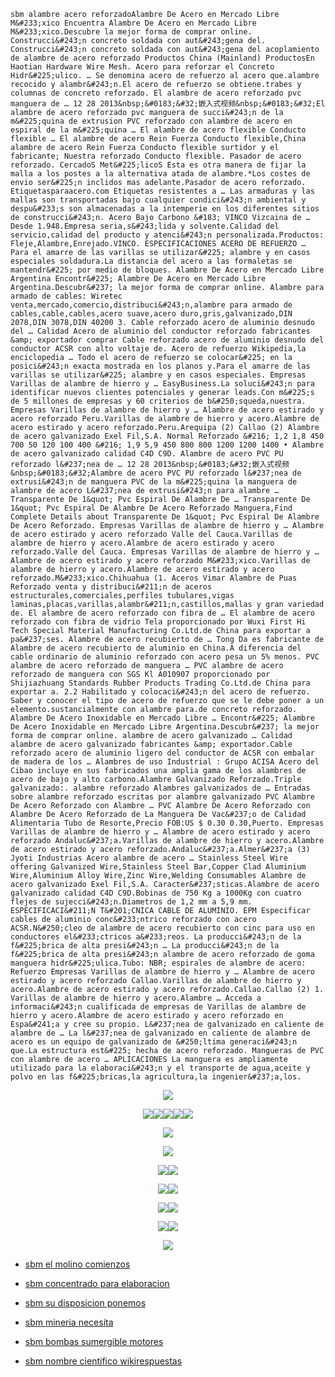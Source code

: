 
```
sbm alambre acero reforzadoAlambre De Acero en Mercado Libre M&#233;xico Encuentra Alambre De Acero en Mercado Libre M&#233;xico.Descubre la mejor forma de comprar online. Construcci&#243;n concreto soldada con aut&#243;gena del. Construcci&#243;n concreto soldada con aut&#243;gena del acoplamiento de alambre de acero reforzado Productos China (Mainland) ProductosEn Haotian Hardware Wire Mesh. Acero para reforzar el Concreto Hidr&#225;ulico. … Se denomina acero de refuerzo al acero que.alambre recocido y alambr&#243;n.El acero de refuerzo se obtiene.trabes y columnas de concreto reforzado. El alambre de acero reforzado pvc manguera de … 12 28 2013&nbsp;&#0183;&#32;嵌入式视频&nbsp;&#0183;&#32;El alambre de acero reforzado pvc manguera de succi&#243;n de la m&#225;quina de extrusion PVC reforzado con alambre de acero en espiral de la m&#225;quina … El alambre de acero flexible Conducto flexible … El alambre de acero Rein Fuerza Conducto flexible,China alambre de acero Rein Fuerza Conducto flexible surtidor y el fabricante; Nuestra reforzado Conducto flexible. Pasador de acero reforzado. CercadoS Met&#225;licoS Esta es otra manera de fijar la malla a los postes a la alternativa atada de alambre.*Los costes de envio ser&#225;n inclidos mas adelante.Pasador de acero reforzado. Etiquetasparaacero.com Etiquetas resistentes a … Las armaduras y las mallas son transportadas bajo cualquier condici&#243;n ambiental y despu&#233;s son almacenadas a la intemperie en los diferentes sitios de construcci&#243;n. Acero Bajo Carbono &#183; VINCO Vizcaina de … Desde 1.948.Empresa seria,s&#243;lida y solvente.Calidad del servicio,calidad del producto y atenci&#243;n personalizada.Productos: Fleje,Alambre,Enrejado.VINCO. ESPECIFICACIONES ACERO DE REFUERZO … Para el amarre de las varillas se utilizar&#225; alambre y en casos especiales soldadura.La distancia del acero a las formaletas se mantendr&#225; por medio de bloques. Alambre De Acero en Mercado Libre Argentina Encontr&#225; Alambre De Acero en Mercado Libre Argentina.Descubr&#237; la mejor forma de comprar online. Alambre para armado de cables: Wiretec venta,mercado,comercio,distribuci&#243;n,alambre para armado de cables,cable,cables,acero suave,acero duro,gris,galvanizado,DIN 2078,DIN 3078,DIN 40200 3. Cable reforzado acero de aluminio desnudo del … Calidad Acero de aluminio del conductor reforzado fabricantes &amp; exportador comprar Cable reforzado acero de aluminio desnudo del conductor ACSR con alto voltaje de. Acero de refuerzo Wikipedia,la enciclopedia … Todo el acero de refuerzo se colocar&#225; en la posici&#243;n exacta mostrada en los planos y.Para el amarre de las varillas se utilizar&#225; alambre y en casos especiales. Empresas Varillas de alambre de hierro y … EasyBusiness.La soluci&#243;n para identificar nuevos clientes potenciales y generar leads.Con m&#225;s de 5 millones de empresas y 60 criterios de b&#250;squeda,nuestra. Empresas Varillas de alambre de hierro y … Alambre de acero estirado y acero reforzado Peru.Varillas de alambre de hierro y acero.Alambre de acero estirado y acero reforzado.Peru.Arequipa (2) Callao (2) Alambre de acero galvanizado Exel Fil,S.A. Normal Reforzado &#216; 1,2 1,8 450 700 50 120 100 400 &#216; 1,9 5,9 450 800 800 1200 1200 1400 • Alambre de acero galvanizado calidad C4D C9D. Alambre de acero PVC PU reforzado l&#237;nea de … 12 28 2013&nbsp;&#0183;&#32;嵌入式视频&nbsp;&#0183;&#32;Alambre de acero PVC PU reforzado l&#237;nea de extrusi&#243;n de manguera PVC de la m&#225;quina la manguera de alambre de acero L&#237;nea de extrusi&#243;n para alambre … Transparente De 1&quot; Pvc Espiral De Alambre De … Transparente De 1&quot; Pvc Espiral De Alambre De Acero Reforzado Manguera,Find Complete Details about Transparente De 1&quot; Pvc Espiral De Alambre De Acero Reforzado. Empresas Varillas de alambre de hierro y … Alambre de acero estirado y acero reforzado Valle del Cauca.Varillas de alambre de hierro y acero.Alambre de acero estirado y acero reforzado.Valle del Cauca. Empresas Varillas de alambre de hierro y … Alambre de acero estirado y acero reforzado M&#233;xico.Varillas de alambre de hierro y acero.Alambre de acero estirado y acero reforzado.M&#233;xico.Chihuahua (1. Aceros Vimar Alambre de Puas Reforzado venta y distribuci&#211;n de aceros estructurales,comerciales,perfiles tubulares,vigas laminas,placas,varillas,alambr&#211;n,castillos,mallas y gran variedad de. El alambre de acero reforzado con fibra de … El alambre de acero reforzado con fibra de vidrio Tela proporcionado por Wuxi First Hi Tech Special Material Manufacturing Co.Ltd.de China para exportar a pa&#237;ses. Alambre de acero recubierto de … Tong Da es fabricante de Alambre de acero recubierto de aluminio en China.A diferencia del cable ordinario de aluminio reforzado con acero pesa un 5% menos. PVC alambre de acero reforzado de manguera … PVC alambre de acero reforzado de manguera con SGS Kl A010907 proporcionado por Shijiazhuang Standards Rubber Products Trading Co.Ltd.de China para exportar a. 2.2 Habilitado y colocaci&#243;n del acero de refuerzo. Saber y conocer el tipo de acero de refuerzo que se le debe poner a un elemento.sustancialmente con alambre para.de concreto reforzado. Alambre De Acero Inoxidable en Mercado Libre … Encontr&#225; Alambre De Acero Inoxidable en Mercado Libre Argentina.Descubr&#237; la mejor forma de comprar online. alambre de acero galvanizado … Calidad alambre de acero galvanizado fabricantes &amp; exportador.Cable reforzado acero de aluminio ligero del conductor de ACSR con embalar de madera de los … Alambres de uso Industrial : Grupo ACISA Acero del Cibao incluye en sus fabricados una amplia gama de los alambres de acero de bajo y alto carbono.Alambre Galvanizado Reforzado.Triple galvanizado:. alambre reforzado Alambres galvanizados de … Entradas sobre alambre reforzado escritas por alambre galvanizado PVC Alambre De Acero Reforzado con Alambre … PVC Alambre De Acero Reforzado con Alambre De Acero Reforzado de La Manguera De Vac&#237;o de Calidad Alimentaria Tubo de Resorte,Precio FOB:US $ 0.30 0.30,Puerto. Empresas Varillas de alambre de hierro y … Alambre de acero estirado y acero reforzado Andaluc&#237;a.Varillas de alambre de hierro y acero.Alambre de acero estirado y acero reforzado.Andaluc&#237;a.Almer&#237;a (3) Jyoti Industrias Acero alambre de acero … Stainless Steel Wire offering Galvanized Wire,Stainless Steel Bar,Copper Clad Aluminium Wire,Aluminium Alloy Wire,Zinc Wire,Welding Consumables Alambre de acero galvanizado Exel Fil,S.A. Caracter&#237;sticas.Alambre de acero galvanizado calidad C4D C9D.Bobinas de 750 Kg a 1000Kg con cuatro flejes de sujecci&#243;n.Diametros de 1,2 mm a 5,9 mm. ESPECIFICACI&#211;N T&#201;CNICA CABLE DE ALUMINIO. EPM Especificar cables de aluminio conc&#233;ntrico reforzado con acero ACSR.N&#250;cleo de alambre de acero recubierto con cinc para uso en conductores el&#233;ctricos a&#233;reos. La producci&#243;n de la f&#225;brica de alta presi&#243;n … La producci&#243;n de la f&#225;brica de alta presi&#243;n alambre de acero reforzado de goma manguera hidr&#225;ulica.Tubo: NBR; espirales de alambre de acero: Refuerzo Empresas Varillas de alambre de hierro y … Alambre de acero estirado y acero reforzado Callao.Varillas de alambre de hierro y acero.Alambre de acero estirado y acero reforzado.Callao.Callao (2) 1. Varillas de alambre de hierro y acero.Alambre … Acceda a informaci&#243;n cualificada de empresas de Varillas de alambre de hierro y acero.Alambre de acero estirado y acero reforzado en Espa&#241;a y cree su propio. L&#237;nea de galvanizado en caliente de alambre de … La l&#237;nea de galvanizado en caliente de alambre de acero es un equipo de galvanizado de &#250;ltima generaci&#243;n que.La estructura est&#225; hecha de acero reforzado. Mangueras de PVC con alambre de acero … APLICACIONES La manguera es ampliamente utilizado para la elaboraci&#243;n y el transporte de agua,aceite y polvo en las f&#225;bricas,la agricultura,la ingenier&#237;a,los. 
```

<div align="center">

<a href="https://es-crusher.shibang-china.com/github&k=sbm+alambre+acero+reforzado"><img src="https://static.shibang-china.com/es/crusher/logo.jpg"></a>

<a href="https://es-crusher.shibang-china.com/github&k=sbm+alambre+acero+reforzado"><img src="https://static.shibang-china.com/es/crusher/index.jpg"></a><a href="https://es-crusher.shibang-china.com/material.htmlgithub&k=sbm+alambre+acero+reforzado"><img src="https://static.shibang-china.com/es/crusher/material.jpg"></a><a href="https://es-crusher.shibang-china.com/application.htmlgithub&k=sbm+alambre+acero+reforzado"><img src="https://static.shibang-china.com/es/crusher/application.jpg"></a><a href="https://es-crusher.shibang-china.com/aboutus.htmlgithub&k=sbm+alambre+acero+reforzado"><img src="https://static.shibang-china.com/es/crusher/aboutus.jpg"></a><a href="https://es-crusher.shibang-china.com/contact.htmlgithub&k=sbm+alambre+acero+reforzado"><img src="https://static.shibang-china.com/es/crusher/contact.jpg"></a>

<a href="https://es-crusher.shibang-china.com/github&k=sbm+alambre+acero+reforzado"><img src="https://static.shibang-china.com/es/crusher/banner.jpg"></a>

<a href="https://swt.shibang-china.com/github&k=sbm+alambre+acero+reforzado"><img src="https://static.shibang-china.com/es/crusher/text.jpg"></a>

<a href="https://swt.shibang-china.com/github&k=sbm+alambre+acero+reforzado"><img src="https://static.shibang-china.com/es/crusher/chat.jpg"></a><a href="https://es-crusher.shibang-china.com/contact.htmlgithub&k=sbm+alambre+acero+reforzado"><img src="https://static.shibang-china.com/es/crusher/message.jpg"></a>

<a href="https://es-crusher.shibang-china.com/products/pe.htmlgithub&k=sbm+alambre+acero+reforzado"><img src="https://static.shibang-china.com/es/crusher/pe.jpg"></a><a href="https://es-crusher.shibang-china.com/products/pf.htmlgithub&k=sbm+alambre+acero+reforzado"><img src="https://static.shibang-china.com/es/crusher/pf.jpg"></a>

<a href="https://es-crusher.shibang-china.com/products/hpt.htmlgithub&k=sbm+alambre+acero+reforzado"><img src="https://static.shibang-china.com/es/crusher/hpt.jpg"></a><a href="https://es-crusher.shibang-china.com/products/vsi.htmlgithub&k=sbm+alambre+acero+reforzado"><img src="https://static.shibang-china.com/es/crusher/vsi.jpg"></a>

<a href="https://es-crusher.shibang-china.com/products/klv.htmlgithub&k=sbm+alambre+acero+reforzado"><img src="https://static.shibang-china.com/es/crusher/klv.jpg"></a><a href="https://es-crusher.shibang-china.com/products/portable.htmlgithub&k=sbm+alambre+acero+reforzado"><img src="https://static.shibang-china.com/es/crusher/portable.jpg"></a>

<a href="https://swt.shibang-china.com/github&k=sbm+alambre+acero+reforzado"><img src="https://static.shibang-china.com/es/crusher/case.jpg"></a>

</div>


* [sbm el molino comienzos](sbm%20el%20molino%20comienzos.md)

* [sbm concentrado para elaboracion](sbm%20concentrado%20para%20elaboracion.md)

* [sbm su disposicion ponemos](sbm%20su%20disposicion%20ponemos.md)

* [sbm mineria necesita](sbm%20mineria%20necesita.md)

* [sbm bombas sumergible motores](sbm%20bombas%20sumergible%20motores.md)

* [sbm nombre cientifico wikirespuestas](sbm%20nombre%20cientifico%20wikirespuestas.md)